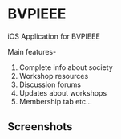 # BVPIEEE
iOS Application for BVPIEEE

Main features-
1. Complete info about society
2. Workshop resources
3. Discussion forums
4. Updates about workshops
5. Membership tab etc...

## Screenshots
